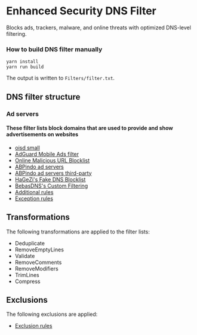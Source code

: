 # Enhanced Security DNS Filter

Blocks ads, trackers, malware, and online threats with optimized DNS-level filtering.

### How to build DNS filter manually

```
yarn install
yarn run build
```

The output is written to `Filters/filter.txt`.

## DNS filter structure

### Ad servers

#### These filter lists block domains that are used to provide and show advertisements on websites

* [oisd small](https://small.oisd.nl)
* [AdGuard Mobile Ads filter](https://github.com/AdguardTeam/AdguardFilters/tree/master/SpywareFilter/sections)
* [Online Malicious URL Blocklist](https://malware-filter.gitlab.io/malware-filter/urlhaus-filter-agh-online.txt)
* [ABPindo ad servers](https://raw.githubusercontent.com/ABPindo/indonesianadblockrules/master/src/advert/adservers.txt)
* [ABPindo ad servers third-party](https://raw.githubusercontent.com/ABPindo/indonesianadblockrules/master/src/advert/thirdparty.txt)
* [HaGeZi's Fake DNS Blocklist](https://raw.githubusercontent.com/hagezi/dns-blocklists/main/wildcard/fake-onlydomains.txt)
* [BebasDNS's Custom Filtering](https://raw.githubusercontent.com/bebasid/bebasdns/main/dev/resources/hosts/custom-filtering-rules-blocklist)
* [Additional rules](https://github.com/AdguardTeam/AdGuardSDNSFilter/raw/refs/heads/master/Filters/rules.txt)
* [Exception rules](https://github.com/AdguardTeam/AdGuardSDNSFilter/raw/refs/heads/master/Filters/exceptions.txt)

## Transformations

The following transformations are applied to the filter lists:

* Deduplicate
* RemoveEmptyLines
* Validate
* RemoveComments
* RemoveModifiers
* TrimLines
* Compress

## Exclusions

The following exclusions are applied:

* [Exclusion rules](https://github.com/AdguardTeam/AdGuardSDNSFilter/raw/refs/heads/master/Filters/exclusions.txt)
